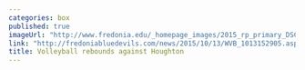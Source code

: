 ```yaml
---
categories: box
published: true
imageUrl: "http://www.fredonia.edu/_homepage_images/2015_rp_primary_DSC_5442.jpg"
link: "http://fredoniabluedevils.com/news/2015/10/13/WVB_1013152905.aspx"
title: Volleyball rebounds against Houghton
---
```


